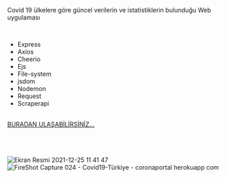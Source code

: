 Covid 19 ülkelere göre güncel verilerin ve istatistiklerin bulunduğu Web uygulaması

<br>
<ul>
  <li>Express</li>
  <li>Axios</li>
  <li>Cheerio</li>
  <li>Ejs</li>
  <li>File-system</li>
  <li>jsdom</li>
  <li>Nodemon</li>
  <li>Request</li>
  <li>Scraperapi</li>
</ul>
     
     
     
     
     
     
     
   
     
<br>
<a href="https://coronaportal.herokuapp.com/">BURADAN ULAŞABİLİRSİNİZ...</a>


<br><br><br>
![Ekran Resmi 2021-12-25 11 41 47](https://user-images.githubusercontent.com/47924611/147381223-3ab8721a-43d3-43bb-a875-8afcc1b780c2.png)
![FireShot Capture 024 - Covid19-Türkiye - coronaportal herokuapp com](https://user-images.githubusercontent.com/47924611/147381225-242d6dad-18fb-4741-b6c1-fa6b2f6e5346.png)
